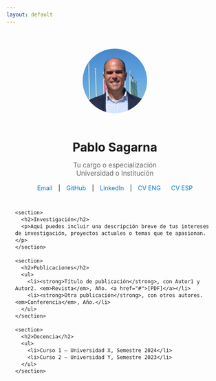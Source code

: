```yaml
---
layout: default
---
```



<html lang="es">
<head>
  <meta charset="UTF-8">
  <meta name="viewport" content="width=device-width, initial-scale=1">
  <style>
    :root {
      --primary: #007acc;
      --text-color: #333;
      --bg-color: #fdfdfd;
    }

    body {
      margin: 0;
      padding: 0;
      font-family: 'Segoe UI', Tahoma, Geneva, Verdana, sans-serif;
      background-color: var(--bg-color);
      color: var(--text-color);
      line-height: 1.6;
    }

    .container {
      max-width: 800px;
      margin: 0 auto;
      padding: 40px 20px;
    }

    header {
      text-align: center;
      margin-bottom: 40px;
    }

    header img {
      border-radius: 50%;
      width: 150px;
      height: 150px;
      object-fit: cover;
      margin-bottom: 20px;
    }

    h1 {
      font-size: 2em;
      margin-bottom: 5px;
    }

    p.subtitle {
      font-size: 1.1em;
      color: #666;
    }

    nav {
      margin-top: 10px;
    }

    nav a {
      margin: 0 10px;
      text-decoration: none;
      color: var(--primary);
    }

    section {
      margin-bottom: 40px;
    }

    h2 {
      border-bottom: 2px solid #eee;
      padding-bottom: 5px;
      margin-bottom: 15px;
      color: var(--primary);
    }

    ul {
      padding-left: 20px;
    }

    a:hover {
      text-decoration: underline;
    }

    @media (max-width: 600px) {
      header img {
        width: 100px;
        height: 100px;
      }

      h1 {
        font-size: 1.5em;
      }
    }
  </style>
</head>
<body>
  <div class="container">
    <header>
      <img src="foto.jpeg" alt="Tu Foto">
      <h1>Pablo Sagarna</h1>
      <p class="subtitle">Tu cargo o especialización<br>Universidad o Institución</p>
      <nav>
        <a href="mailto:psagarna@gmail.com">Email</a> |
        <a href="https://github.com/psagarna" target="_blank">GitHub</a> |
        <a href="https://linkedin.com/in/psagarna" target="_blank">LinkedIn</a> |
        <a href="cv/CVPabloSagarna-EN.pdf" target="_blank">CV ENG</a>
        <a href="cv/CVPabloSagarna-ES.pdf" target="_blank">CV ESP</a>
      </nav>
    </header>

    <section>
      <h2>Investigación</h2>
      <p>Aquí puedes incluir una descripción breve de tus intereses de investigación, proyectos actuales o temas que te apasionan.</p>
    </section>

    <section>
      <h2>Publicaciones</h2>
      <ul>
        <li><strong>Título de publicación</strong>, con Autor1 y Autor2. <em>Revista</em>, Año. <a href="#">[PDF]</a></li>
        <li><strong>Otra publicación</strong>, con otros autores. <em>Conferencia</em>, Año.</li>
      </ul>
    </section>

    <section>
      <h2>Docencia</h2>
      <ul>
        <li>Curso 1 – Universidad X, Semestre 2024</li>
        <li>Curso 2 – Universidad Y, Semestre 2023</li>
      </ul>
    </section>
  </div>
</body>
</html>
